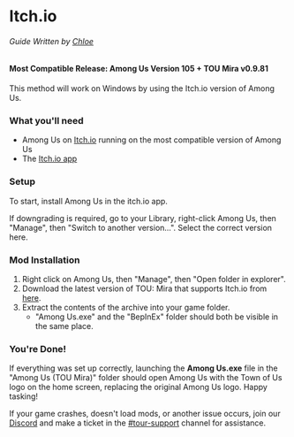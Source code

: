 
# Itch.io
###### Guide Written by [Chloe](https://totallychloe.carrd.co/)

#### Most Compatible Release: Among Us Version 105 + TOU Mira v0.9.81

This method will work on Windows by using the Itch.io version of Among Us.

### What you'll need

- Among Us on [Itch.io](https://innersloth.itch.io/among-us) running on the most compatible version of Among Us
- The [Itch.io app](https://itch.io/app)

### Setup

To start, install Among Us in the itch.io app. 

If downgrading is required, go to your Library, right-click Among Us, then "Manage", then "Switch to another version...". Select the correct version here.

### Mod Installation

1. Right click on Among Us, then "Manage", then "Open folder in explorer".
1. Download the latest version of TOU: Mira that supports Itch.io from [here](https://github.com/AU-Avengers/TOU-Mira/releases/latest).
2. Extract the contents of the archive into your game folder.
    - "Among Us.exe" and the "BepInEx" folder should both be visible in the same place.

### You're Done!

If everything was set up correctly, launching the **Among Us.exe** file in the "Among Us (TOU Mira)" folder should open Among Us with the Town of Us logo on the home screen, replacing the original Among Us logo. Happy tasking!

If your game crashes, doesn't load mods, or another issue occurs, join our [Discord](https://discord.gg/ugyc4EVUYZ) and make a ticket in the [#tour-support](https://discord.com/channels/890249154402586734/900986905154453504) channel for assistance.
